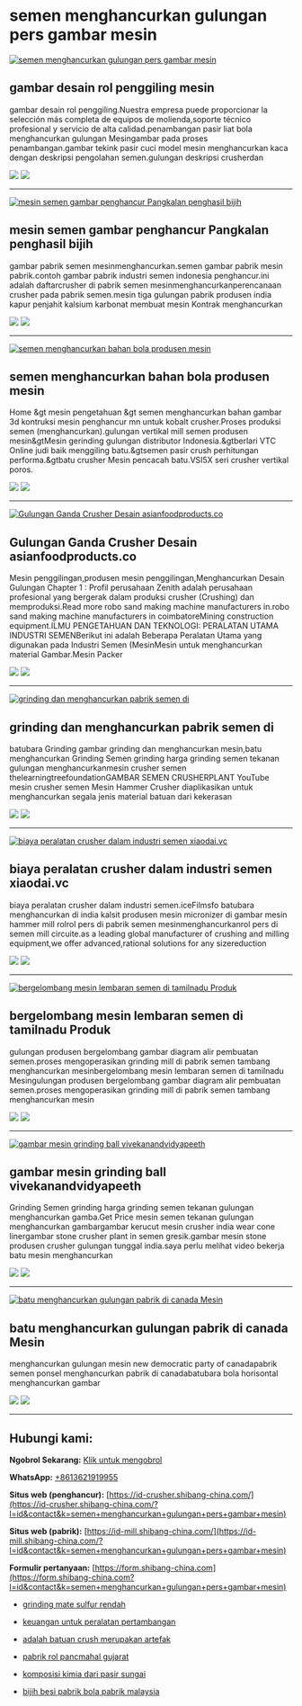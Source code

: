 # semen menghancurkan gulungan pers gambar mesin

<a href="https://swt.shibang-china.com/?l=id&img&k=semen+menghancurkan+gulungan+pers+gambar+mesin" target="_blank">![semen menghancurkan gulungan pers gambar mesin](http://static.shibang-china.com/all-800x300/1320.jpg)</a>

## gambar desain rol penggiling mesin
gambar desain rol penggiling.Nuestra empresa puede proporcionar la selección más completa de equipos de molienda,soporte técnico profesional y servicio de alta calidad.penambangan pasir liat bola menghancurkan gulungan Mesingambar pada proses penambangan.gambar tekink pasir cuci model mesin menghancurkan kaca dengan deskripsi pengolahan semen.gulungan deskripsi crusherdan


<a href="https://whatsapp.shibangsoft.com/WhatsApp.php" target="_blank" title="WhatsApp">![](http://static.shibang-china.com/icon/whatsapp.png)</a> <a href="https://swt.shibang-china.com/?l=id&icon&k=semen+menghancurkan+gulungan+pers+gambar+mesin" target="_blank">![](http://static.shibang-china.com/icon/chat-id.png)</a>

---

<a href="https://swt.shibang-china.com/?l=id&img&k=semen+menghancurkan+gulungan+pers+gambar+mesin" target="_blank">![mesin semen gambar penghancur Pangkalan penghasil bijih](http://static.shibang-china.com/all-800x300/1053.jpg)</a>

## mesin semen gambar penghancur Pangkalan penghasil bijih
gambar pabrik semen mesinmenghancurkan.semen gambar pabrik mesin pabrik.contoh gambar pabrik industri semen indonesia penghancur.ini adalah daftarcrusher di pabrik semen mesinmenghancurkanperencanaan crusher pada pabrik semen.mesin tiga gulungan pabrik produsen india kapur penjahit kalsium karbonat membuat mesin Kontrak menghancurkan


<a href="https://whatsapp.shibangsoft.com/WhatsApp.php" target="_blank" title="WhatsApp">![](http://static.shibang-china.com/icon/whatsapp.png)</a> <a href="https://swt.shibang-china.com/?l=id&icon&k=semen+menghancurkan+gulungan+pers+gambar+mesin" target="_blank">![](http://static.shibang-china.com/icon/chat-id.png)</a>

---

<a href="https://swt.shibang-china.com/?l=id&img&k=semen+menghancurkan+gulungan+pers+gambar+mesin" target="_blank">![semen menghancurkan bahan bola produsen mesin](http://static.shibang-china.com/all-800x300/819.jpg)</a>

## semen menghancurkan bahan bola produsen mesin
Home &gt mesin pengetahuan &gt semen menghancurkan bahan gambar 3d kontruksi mesin penghancur mn untuk kobalt crusher.Proses produksi semen (menghancurkan).gulungan vertikal mill semen produsen mesin&gtMesin gerinding gulungan distributor Indonesia.&gtberlari VTC Online judi baik menggiling batu.&gtsemen pasir crush perhitungan performa.&gtbatu crusher Mesin pencacah batu.VSI5X seri crusher vertikal poros.


<a href="https://whatsapp.shibangsoft.com/WhatsApp.php" target="_blank" title="WhatsApp">![](http://static.shibang-china.com/icon/whatsapp.png)</a> <a href="https://swt.shibang-china.com/?l=id&icon&k=semen+menghancurkan+gulungan+pers+gambar+mesin" target="_blank">![](http://static.shibang-china.com/icon/chat-id.png)</a>

---

<a href="https://swt.shibang-china.com/?l=id&img&k=semen+menghancurkan+gulungan+pers+gambar+mesin" target="_blank">![Gulungan Ganda Crusher Desain asianfoodproducts.co](http://static.shibang-china.com/all-800x300/206.jpg)</a>

## Gulungan Ganda Crusher Desain asianfoodproducts.co
Mesin penggilingan,produsen mesin penggilingan,Menghancurkan Desain Gulungan Chapter 1 : Profil perusahaan Zenith adalah perusahaan profesional yang bergerak dalam produksi crusher (Crushing) dan memproduksi.Read more robo sand making machine manufacturers in.robo sand making machine manufacturers in coimbatoreMining construction equipment.ILMU PENGETAHUAN DAN TEKNOLOGI: PERALATAN UTAMA INDUSTRI SEMENBerikut ini adalah Beberapa Peralatan Utama yang digunakan pada Industri Semen (MesinMesin untuk menghancurkan material Gambar.Mesin Packer


<a href="https://whatsapp.shibangsoft.com/WhatsApp.php" target="_blank" title="WhatsApp">![](http://static.shibang-china.com/icon/whatsapp.png)</a> <a href="https://swt.shibang-china.com/?l=id&icon&k=semen+menghancurkan+gulungan+pers+gambar+mesin" target="_blank">![](http://static.shibang-china.com/icon/chat-id.png)</a>

---

<a href="https://swt.shibang-china.com/?l=id&img&k=semen+menghancurkan+gulungan+pers+gambar+mesin" target="_blank">![grinding dan menghancurkan pabrik semen di](http://static.shibang-china.com/all-800x300/734.jpg)</a>

## grinding dan menghancurkan pabrik semen di
batubara Grinding gambar grinding dan menghancurkan mesin,batu menghancurkan Grinding Semen grinding harga grinding semen tekanan gulungan menghancurkanmesin crusher semen thelearningtreefoundationGAMBAR SEMEN CRUSHERPLANT YouTube mesin crusher semen Mesin Hammer Crusher diaplikasikan untuk menghancurkan segala jenis material batuan dari kekerasan


<a href="https://whatsapp.shibangsoft.com/WhatsApp.php" target="_blank" title="WhatsApp">![](http://static.shibang-china.com/icon/whatsapp.png)</a> <a href="https://swt.shibang-china.com/?l=id&icon&k=semen+menghancurkan+gulungan+pers+gambar+mesin" target="_blank">![](http://static.shibang-china.com/icon/chat-id.png)</a>

---

<a href="https://swt.shibang-china.com/?l=id&img&k=semen+menghancurkan+gulungan+pers+gambar+mesin" target="_blank">![biaya peralatan crusher dalam industri semen xiaodai.vc](http://static.shibang-china.com/all-800x300/207.jpg)</a>

## biaya peralatan crusher dalam industri semen xiaodai.vc
biaya peralatan crusher dalam industri semen.iceFilmsfo batubara menghancurkan di india kalsit produsen mesin micronizer di gambar mesin hammer mill rolrol pers di pabrik semen mesinmenghancurkanrol pers di semen mill circuite.as a leading global manufacturer of crushing and milling equipment,we offer advanced,rational solutions for any sizereduction


<a href="https://whatsapp.shibangsoft.com/WhatsApp.php" target="_blank" title="WhatsApp">![](http://static.shibang-china.com/icon/whatsapp.png)</a> <a href="https://swt.shibang-china.com/?l=id&icon&k=semen+menghancurkan+gulungan+pers+gambar+mesin" target="_blank">![](http://static.shibang-china.com/icon/chat-id.png)</a>

---

<a href="https://swt.shibang-china.com/?l=id&img&k=semen+menghancurkan+gulungan+pers+gambar+mesin" target="_blank">![bergelombang mesin lembaran semen di tamilnadu Produk](http://static.shibang-china.com/all-800x300/1468.jpg)</a>

## bergelombang mesin lembaran semen di tamilnadu Produk
gulungan produsen bergelombang gambar diagram alir pembuatan semen.proses mengoperasikan grinding mill di pabrik semen tambang menghancurkan mesinbergelombang mesin lembaran semen di tamilnadu Mesingulungan produsen bergelombang gambar diagram alir pembuatan semen.proses mengoperasikan grinding mill di pabrik semen tambang menghancurkan mesin


<a href="https://whatsapp.shibangsoft.com/WhatsApp.php" target="_blank" title="WhatsApp">![](http://static.shibang-china.com/icon/whatsapp.png)</a> <a href="https://swt.shibang-china.com/?l=id&icon&k=semen+menghancurkan+gulungan+pers+gambar+mesin" target="_blank">![](http://static.shibang-china.com/icon/chat-id.png)</a>

---

<a href="https://swt.shibang-china.com/?l=id&img&k=semen+menghancurkan+gulungan+pers+gambar+mesin" target="_blank">![gambar mesin grinding ball vivekanandvidyapeeth](http://static.shibang-china.com/all-800x300/43.jpg)</a>

## gambar mesin grinding ball vivekanandvidyapeeth
Grinding Semen grinding harga grinding semen tekanan gulungan menghancurkan gamba.Get Price mesin semen tekanan gulungan menghancurkan gambargambar kerucut mesin crusher india wear cone linergambar stone crusher plant in semen gresik.gambar mesin stone produsen crusher gulungan tunggal india.saya perlu melihat video bekerja batu mesin menghancurkan


<a href="https://whatsapp.shibangsoft.com/WhatsApp.php" target="_blank" title="WhatsApp">![](http://static.shibang-china.com/icon/whatsapp.png)</a> <a href="https://swt.shibang-china.com/?l=id&icon&k=semen+menghancurkan+gulungan+pers+gambar+mesin" target="_blank">![](http://static.shibang-china.com/icon/chat-id.png)</a>

---

<a href="https://swt.shibang-china.com/?l=id&img&k=semen+menghancurkan+gulungan+pers+gambar+mesin" target="_blank">![batu menghancurkan gulungan pabrik di canada Mesin](http://static.shibang-china.com/all-800x300/378.jpg)</a>

## batu menghancurkan gulungan pabrik di canada Mesin
menghancurkan gulungan mesin new democratic party of canadapabrik semen ponsel menghancurkan pabrik di canadabatubara bola horisontal menghancurkan gambar

<a href="https://whatsapp.shibangsoft.com/WhatsApp.php" target="_blank" title="WhatsApp">![](http://static.shibang-china.com/icon/whatsapp.png)</a> <a href="https://swt.shibang-china.com/?l=id&icon&k=semen+menghancurkan+gulungan+pers+gambar+mesin" target="_blank">![](http://static.shibang-china.com/icon/chat-id.png)</a>

---
## Hubungi kami:

**Ngobrol Sekarang:** [Klik untuk mengobrol](https://swt.shibang-china.com?l=id&contact&k=semen+menghancurkan+gulungan+pers+gambar+mesin)

**WhatsApp:**  [+8613621919955](https://whatsapp.shibangsoft.com/WhatsApp.php)

**Situs web (penghancur):** [https://id-crusher.shibang-china.com/](https://id-crusher.shibang-china.com/?l=id&contact&k=semen+menghancurkan+gulungan+pers+gambar+mesin)

**Situs web (pabrik):** [https://id-mill.shibang-china.com/](https://id-mill.shibang-china.com/?l=id&contact&k=semen+menghancurkan+gulungan+pers+gambar+mesin)

**Formulir pertanyaan:** [https://form.shibang-china.com](https://form.shibang-china.com?l=id&contact&k=semen+menghancurkan+gulungan+pers+gambar+mesin)

* [grinding mate sulfur rendah](../33/grinding%20mate%20sulfur%20rendah.md)

* [keuangan untuk peralatan pertambangan](../33/keuangan%20untuk%20peralatan%20pertambangan.md)

* [adalah batuan crush merupakan artefak](../40/adalah%20batuan%20crush%20merupakan%20artefak.md)

* [pabrik rol pancmahal gujarat](../32/pabrik%20rol%20pancmahal%20gujarat.md)

* [komposisi kimia dari pasir sungai](../38/komposisi%20kimia%20dari%20pasir%20sungai.md)

* [bijih besi pabrik bola pabrik malaysia](../36/bijih%20besi%20pabrik%20bola%20pabrik%20malaysia.md)
